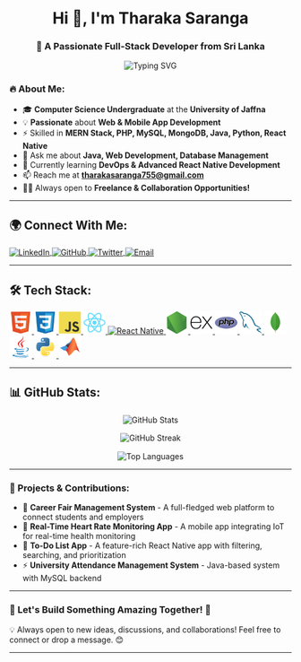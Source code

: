 <h1 align="center">Hi 👋, I'm Tharaka Saranga</h1>
<h3 align="center">🚀 A Passionate Full-Stack Developer from Sri Lanka</h3>

<p align="center">
  <img src="https://readme-typing-svg.herokuapp.com?font=Fira+Code&weight=600&size=22&pause=1000&color=18F7FF&center=true&width=500&lines=Full+Stack+Developer;Web+%26+Mobile+App+Enthusiast;Passionate+about+Technology;Always+Learning+New+Things!" alt="Typing SVG" />
</p>

### 🔥 About Me:
- 🎓 **Computer Science Undergraduate** at the **University of Jaffna**  
- 💡 **Passionate** about **Web & Mobile App Development**  
- ⚡ Skilled in **MERN Stack, PHP, MySQL, MongoDB, Java, Python, React Native**  
- 💬 Ask me about **Java, Web Development, Database Management**  
- 🌱 Currently learning **DevOps & Advanced React Native Development**  
- 📫 Reach me at **tharakasaranga755@gmail.com**  
- 👨‍💻 Always open to **Freelance & Collaboration Opportunities!**  

---

## 🌍 Connect With Me:
<p align="left">
<a href="https://linkedin.com/in/tharaka-saranga-47149a307" target="_blank">
  <img align="center" src="https://raw.githubusercontent.com/rahuldkjain/github-profile-readme-generator/master/src/images/icons/Social/linked-in-alt.svg" alt="LinkedIn" height="30" width="40"/>
</a>
<a href="https://github.com/tharakasaranga" target="_blank">
  <img align="center" src="https://raw.githubusercontent.com/rahuldkjain/github-profile-readme-generator/master/src/images/icons/Social/github.svg" alt="GitHub" height="30" width="40"/>
</a>
<a href="https://twitter.com/" target="_blank">
  <img align="center" src="https://raw.githubusercontent.com/rahuldkjain/github-profile-readme-generator/master/src/images/icons/Social/twitter.svg" alt="Twitter" height="30" width="40"/>
</a>
<a href="mailto:tharakasaranga755@gmail.com">
  <img align="center" src="https://cdn-icons-png.flaticon.com/512/732/732200.png" alt="Email" height="30" width="40"/>
</a>
</p>

---

## 🛠️ Tech Stack:
<p align="left">
  <a href="https://developer.mozilla.org/en-US/docs/Web/HTML/" target="_blank">
    <img src="https://raw.githubusercontent.com/devicons/devicon/master/icons/html5/html5-original.svg" alt="HTML5" width="40" height="40"/>
  </a>
  <a href="https://developer.mozilla.org/en-US/docs/Web/CSS" target="_blank">
    <img src="https://raw.githubusercontent.com/devicons/devicon/master/icons/css3/css3-original.svg" alt="CSS3" width="40" height="40"/>
  </a>
  <a href="https://www.javascript.com/" target="_blank">
    <img src="https://raw.githubusercontent.com/devicons/devicon/master/icons/javascript/javascript-original.svg" alt="JavaScript" width="40" height="40"/>
  </a>
  <a href="https://reactjs.org/" target="_blank">
    <img src="https://raw.githubusercontent.com/devicons/devicon/master/icons/react/react-original.svg" alt="React" width="40" height="40"/>
  </a>
  <a href="https://reactnative.dev/" target="_blank">
    <img src="https://reactnative.dev/img/header_logo.svg" alt="React Native" width="40" height="40"/>
  </a>
  <a href="https://nodejs.org/en/" target="_blank">
    <img src="https://raw.githubusercontent.com/devicons/devicon/master/icons/nodejs/nodejs-original.svg" alt="Node.js" width="40" height="40"/>
  </a>
  <a href="https://expressjs.com/" target="_blank">
    <img src="https://raw.githubusercontent.com/devicons/devicon/master/icons/express/express-original.svg" alt="Express.js" width="40" height="40"/>
  </a>
  <a href="https://www.php.net/" target="_blank">
    <img src="https://raw.githubusercontent.com/devicons/devicon/master/icons/php/php-original.svg" alt="PHP" width="40" height="40"/>
  </a>
  <a href="https://www.mysql.com/" target="_blank">
    <img src="https://raw.githubusercontent.com/devicons/devicon/master/icons/mysql/mysql-original.svg" alt="MySQL" width="40" height="40"/>
  </a>
  <a href="https://www.mongodb.com/" target="_blank">
    <img src="https://raw.githubusercontent.com/devicons/devicon/master/icons/mongodb/mongodb-original.svg" alt="MongoDB" width="40" height="40"/>
  </a>
  <a href="https://www.java.com/" target="_blank">
    <img src="https://raw.githubusercontent.com/devicons/devicon/master/icons/java/java-original.svg" alt="Java" width="40" height="40"/>
  </a>
  <a href="https://www.python.org/" target="_blank">
    <img src="https://raw.githubusercontent.com/devicons/devicon/master/icons/python/python-original.svg" alt="Python" width="40" height="40"/>
  </a>
  <a href="https://matlab.mathworks.com/" target="_blank">
    <img src="https://raw.githubusercontent.com/devicons/devicon/master/icons/matlab/matlab-original.svg" alt="MATLAB" width="40" height="40"/>
  </a>
</p>

---

## 📊 GitHub Stats:
<p align="center">
  <img align="center" src="https://github-readme-stats.vercel.app/api?username=tharakasaranga&show_icons=true&theme=tokyonight" alt="GitHub Stats"/>
</p>
<p align="center">
  <img align="center" src="https://github-readme-streak-stats.herokuapp.com/?user=tharakasaranga&theme=tokyonight" alt="GitHub Streak"/>
</p>
<p align="center">
  <img align="center" src="https://github-readme-stats.vercel.app/api/top-langs?username=tharakasaranga&layout=compact&theme=tokyonight" alt="Top Languages"/>
</p>

---

### 🚀 Projects & Contributions:
- 🌟 **Career Fair Management System** - A full-fledged web platform to connect students and employers  
- 📱 **Real-Time Heart Rate Monitoring App** - A mobile app integrating IoT for real-time health monitoring  
- 🎯 **To-Do List App** - A feature-rich React Native app with filtering, searching, and prioritization  
- ⚡ **University Attendance Management System** - Java-based system with MySQL backend  

---

### 🚀 Let's Build Something Amazing Together! 🚀
💡 Always open to new ideas, discussions, and collaborations! Feel free to connect or drop a message. 😊

---
